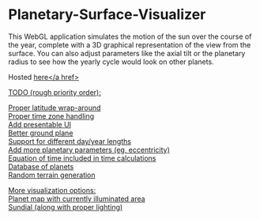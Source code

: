 Planetary-Surface-Visualizer
============================

This WebGL application simulates the motion of the sun over the course of the year, complete with a 3D graphical representation of the view from the surface. You can also adjust parameters like the axial tilt or the planetary radius to see how the yearly cycle would look on other planets. 

Hosted <a href="http://lolney.github.io/Planetary-Surface-Visualizer/">here</a href>

TODO (rough priority order):

Proper latitude wrap-around <br>
Proper time zone handling <br>
Add presentable UI <br>
Better ground plane <br>
Support for different day/year lengths<br>
Add more planetary parameters (eg, eccentricity)<br>
Equation of time included in time calculations<br>
Database of planets<br>
Random terrain generation<br>

More visualization options: <br>
Planet map with currently illuminated area <br>
Sundial (along with proper lighting) <br>
